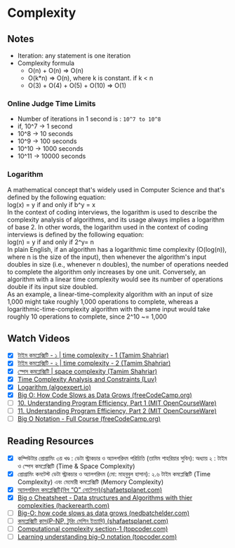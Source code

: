 # Complexity

## Notes

-   Iteration: any statement is one iteration
-   Complexity formula
    -   O(n) + O(n) => O(n)
    -   O(k\*n) => O(n), where k is constant. if k < n
    -   O(3) + O(4) + O(5) + O(10) => O(1)

### Online Judge Time Limits

-   Number of iterations in 1 second is : `10^7 to 10^8`
-   if, 10^7 -> 1 second
-   10^8 -> 10 seconds
-   10^9 -> 100 seconds
-   10^10 -> 1000 seconds
-   10^11 -> 10000 seconds

### Logarithm

A mathematical concept that's widely used in Computer Science and that's defined by the following equation:<br>
log(x) = y if and only if b^y = x <br>
In the context of coding interviews, the logarithm is used to describe the complexity analysis of algorithms, and
its usage always implies a logarithm of base 2. In other words, the logarithm used in the context of coding interviews is defined by the following equation: <br>
log(n) = y if and only if 2^y= n<br>
In plain English, if an algorithm has a logarithmic time complexity (O(log(n)), where n is the size of the
input), then whenever the algorithm's input doubles in size (i.e., whenever n doubles), the number of
operations needed to complete the algorithm only increases by one unit. Conversely, an algorithm with a linear time complexity would see its number of operations double if its input size doubled. <br>
As an example, a linear-time-complexity algorithm with an input of size 1,000 might take roughly 1,000 operations to
complete, whereas a logarithmic-time-complexity algorithm with the same input would take roughly 10 operations to
complete, since 2^10 ~= 1,000

## Watch Videos

-   [x] [টাইম কমপ্লেক্সিটি - ১ | time complexity - 1 (Tamim Shahriar)](https://youtu.be/bfB4YN_4Vyo)
-   [x] [টাইম কমপ্লেক্সিটি - ২ | time complexity - 2 (Tamim Shahriar)](https://youtu.be/aNpBA0SgL0c)
-   [x] [স্পেস কমপ্লেক্সিটি | space complexity (Tamim Shahriar)](https://youtu.be/DC-1dIY2fBE)
-   [x] [Time Complexity Analysis and Constraints (Luv)](https://youtu.be/M0tgJaQAo60)
-   [x] [Logarithm (algoexpert.io)](https://www.algoexpert.io/data-structures)
-   [x] [Big O: How Code Slows as Data Grows (freeCodeCamp.org)](https://youtu.be/Ee0HzlnIYWQ)
-   [ ] [10. Understanding Program Efficiency, Part 1 (MIT OpenCourseWare)](https://youtu.be/o9nW0uBqvEo)
-   [ ] [11. Understanding Program Efficiency, Part 2 (MIT OpenCourseWare)](https://youtu.be/7lQXYl_L28w)
-   [ ] [Big O Notation - Full Course (freeCodeCamp.org)](https://youtu.be/Mo4vesaut8g)

## Reading Resources

-   [x] কম্পিউটার প্রোগ্রামিং ৩য় খণ্ড : ডেটা স্ট্রাকচার ও অ্যালগরিদম পরিচিতি (তামিম শাহরিয়ার সুবিন): অধ্যায় ২ : টাইম ও স্পেস কমপ্লেক্সিটি (Time & Space Complexity)
-   [x] প্রোগ্রামিং কনটেস্ট ডেটা স্ট্রাকচার ও অ্যালগরিদম (মো: মাহবুবুল হাসান): ২.৬ টাইম কমপ্লেক্সিটি (Time Complexity) এবং মেমোরী কমপ্লেক্সিটি (Memory Complexity)
-   [x] [অ্যালগরিদম কমপ্লেক্সিটি(বিগ “O” নোটেশন)(shafaetsplanet.com)](http://www.shafaetsplanet.com/?p=1313)
-   [x] [Big o Cheatsheet - Data structures and Algorithms with thier complexities (hackerearth.com)](https://www.hackerearth.com/practice/notes/big-o-cheatsheet-series-data-structures-and-algorithms-with-thier-complexities-1/)
-   [ ] [Big-O: how code slows as data grows (nedbatchelder.com)](https://nedbatchelder.com/text/slowsgrows.html)
-   [ ] [কমপ্লেক্সিটি ক্লাস(P-NP, টুরিং মেশিন ইত‍্যাদি) (shafaetsplanet.com)](http://www.shafaetsplanet.com/?p=1642)
-   [ ] [Computational complexity section-1 (topcoder.com)](https://www.topcoder.com/community/competitive-programming/tutorials/computational-complexity-section-1/)
-   [ ] [Learning understanding big-O notation (topcoder.com)](https://www.topcoder.com/blog/learning-understanding-big-o-notation/)
